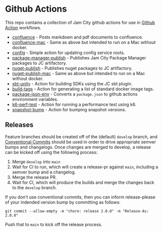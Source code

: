 Github Actions
==============

This repo contains a collection of Jam City github actions for use in
[Github Action](https://docs.github.com/en/actions) workflows.

* [confluence](confluence/README.md) - Posts markdown and pdf documents to confluence.
* [confluence-mac](confluence-mac/README.md) - Same as above but intended to run on a Mac without docker.
* [config](config/README.md) - Simple action for updating config service roots.
* [package-manager-publish](package-manager-publish/README.md) - Publishes Jam City Package Manager packages to JC artifactory.
* [nuget-publish](nuget-publish/README.md) - Publishes nuget packages to JC artifactory.
* [nuget-publish-mac](nuget-publish-mac/README.md) - Same as above but intended to run on a Mac without docker.
* [sbt-unity](sbt-unity/README.md) - Action for building SDKs using the JC sbt plugin.
* [build-tags](build-tags/README.md) - Action for generating a list of standard docker image tags.
* [package-json-env](package-json-env/README.md) - Converts a `package.json` to github actions environment variables.
* [k6-perf-test](k6-perf-test/README.md) - Action for running a performance test using k6.
* [snapshot-bump](snapshot-bump/README.md) - Action for bumping snapshot versions.


## Releases

Feature branches should be created off of the (default) `develop` branch, and
[Conventional Commits](https://www.conventionalcommits.org/) should be used in
order to drive appropriate semver bumps and changelogs. Once changes are merged
to develop, a release can be kicked off using the following process:
1. Merge `develop` into `main`
2. Wait for CI to run, which will create a release-pr against `main`, including a semver bump and a changelog.
3. Merge the release PR.
4. Wait for CI, which will produce the builds and merge the changes back to the `develop` branch.


If you don't use conventional commits, then you can inform release-please of your indended version bump by committing as follows:
```shell
git commit --allow-empty -m "chore: release 2.0.0" -m "Release-As: 2.0.0"
```
Push that to `main` to kick off the release process.
